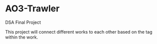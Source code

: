 # AO3-Trawler
DSA Final Project

This project will connect different works to each other based on the tag within the work.
